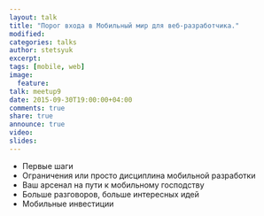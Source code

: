 ```yaml
---
layout: talk
title: "Порог входа в Мобильный мир для веб-разработчика."
modified:
categories: talks
author: stetsyuk
excerpt:
tags: [mobile, web]
image:
  feature:
talk: meetup9
date: 2015-09-30T19:00:00+04:00
comments: true
share: true
announce: true 
video: 
slides: 
---
```


 * Первые шаги
 * Ограничения или просто дисциплина мобильной разработки
 * Ваш арсенал на пути к мобильному господству
 * Больше разговоров, больше интересных идей
 * Мобильные инвестиции